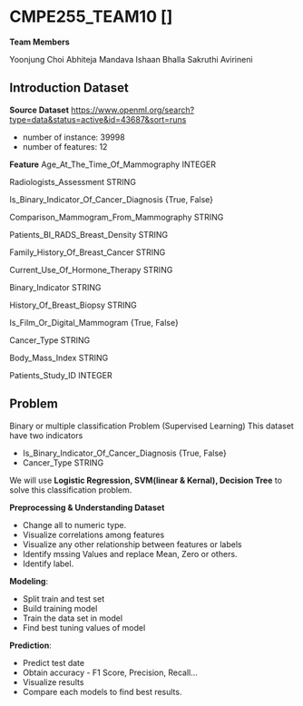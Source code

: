 # CMPE255_TEAM10 []

**Team Members**

Yoonjung Choi
Abhiteja Mandava
Ishaan Bhalla
Sakruthi Avirineni


## Introduction Dataset

**Source Dataset**
https://www.openml.org/search?type=data&status=active&id=43687&sort=runs

* number of instance: 39998
* number of features: 12

**Feature**
Age_At_The_Time_Of_Mammography INTEGER

Radiologists_Assessment STRING

Is_Binary_Indicator_Of_Cancer_Diagnosis {True, False}

Comparison_Mammogram_From_Mammography STRING

Patients_BI_RADS_Breast_Density STRING

Family_History_Of_Breast_Cancer STRING

Current_Use_Of_Hormone_Therapy STRING

Binary_Indicator STRING

History_Of_Breast_Biopsy STRING

Is_Film_Or_Digital_Mammogram {True, False}

Cancer_Type STRING

Body_Mass_Index STRING

Patients_Study_ID INTEGER

## Problem
Binary or multiple classification Problem (Supervised Learning)
This dataset have two indicators

* Is_Binary_Indicator_Of_Cancer_Diagnosis {True, False}
* Cancer_Type STRING

We will use **Logistic Regression, SVM(linear & Kernal), Decision Tree** to solve this classification problem.

**Preprocessing & Understanding Dataset**
* Change all to numeric type.
* Visualize correlations among features
* Visualize any other relationship between features or labels
* Identify mssing Values and replace Mean, Zero or others.    
* Identify label.

**Modeling**:
   
* Split train and test set
* Build training model
* Train the data set in model
* Find best tuning values of model

**Prediction**:
* Predict test date 
* Obtain accuracy - F1 Score, Precision, Recall...
* Visualize results
* Compare each models to find best results.

